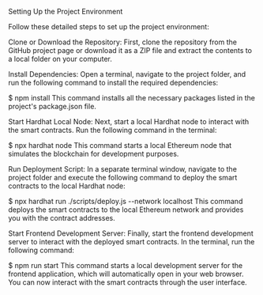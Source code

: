 Setting Up the Project Environment

Follow these detailed steps to set up the project environment:

Clone or Download the Repository:
First, clone the repository from the GitHub project page or download it as a ZIP file and extract the contents to a local folder on your computer.

Install Dependencies:
Open a terminal, navigate to the project folder, and run the following command to install the required dependencies:


$ npm install
This command installs all the necessary packages listed in the project's package.json file.


Start Hardhat Local Node:
Next, start a local Hardhat node to interact with the smart contracts. Run the following command in the terminal:


$ npx hardhat node
This command starts a local Ethereum node that simulates the blockchain for development purposes.

Run Deployment Script:
In a separate terminal window, navigate to the project folder and execute the following command to deploy the smart contracts to the local Hardhat node:


$ npx hardhat run ./scripts/deploy.js --network localhost
This command deploys the smart contracts to the local Ethereum network and provides you with the contract addresses.

Start Frontend Development Server:
Finally, start the frontend development server to interact with the deployed smart contracts. In the terminal, run the following command:


$ npm run start
This command starts a local development server for the frontend application, which will automatically open in your web browser. You can now interact with the smart contracts through the user interface.